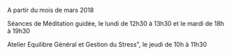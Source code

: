 
A partir du mois de mars 2018
                  
Séances de Méditation guidée, le lundi de 12h30 à 13h30 et le mardi de 18h à 19h30

Atelier Equilibre Général et Gestion du Stress", le jeudi de 10h à 11h30
